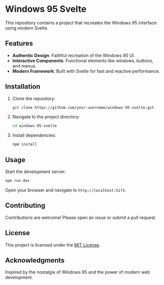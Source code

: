 # Windows 95 Svelte

This repository contains a project that recreates the Windows 95 interface using modern Svelte.

## Features

- **Authentic Design**: Faithful recreation of the Windows 95 UI.
- **Interactive Components**: Functional elements like windows, buttons, and menus.
- **Modern Framework**: Built with Svelte for fast and reactive performance.

## Installation

1. Clone the repository:
    ```bash
    git clone https://github.com/your-username/windows-95-svelte.git
    ```
2. Navigate to the project directory:
    ```bash
    cd windows-95-svelte
    ```
3. Install dependencies:
    ```bash
    npm install
    ```

## Usage

Start the development server:
```bash
npm run dev
```
Open your browser and navigate to `http://localhost:5173`.

## Contributing

Contributions are welcome! Please open an issue or submit a pull request.

## License

This project is licensed under the [MIT License](LICENSE).

## Acknowledgments

Inspired by the nostalgia of Windows 95 and the power of modern web development.
